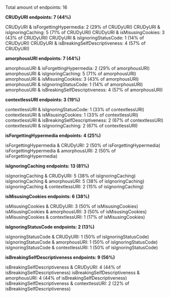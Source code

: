 Total amount of endpoints: 16

**CRUDyURI endpoints: 7 (44%)**

CRUDyURI & isForgettingHypermedia: 2 (29% of CRUDyURI)
CRUDyURI & isIgnoringCaching: 5 (71% of CRUDyURI)
CRUDyURI & isMisusingCookies: 3 (43% of CRUDyURI)
CRUDyURI & isIgnoringStatusCode: 1 (14% of CRUDyURI)
CRUDyURI & isBreakingSelfDescriptiveness: 4 (57% of CRUDyURI)

**amorphousURI endpoints: 7 (44%)**

amorphousURI & isForgettingHypermedia: 2 (29% of amorphousURI)
amorphousURI & isIgnoringCaching: 5 (71% of amorphousURI)
amorphousURI & isMisusingCookies: 3 (43% of amorphousURI)
amorphousURI & isIgnoringStatusCode: 1 (14% of amorphousURI)
amorphousURI & isBreakingSelfDescriptiveness: 4 (57% of amorphousURI)

**contextlessURI endpoints: 3 (19%)**

contextlessURI & isIgnoringStatusCode: 1 (33% of contextlessURI)
contextlessURI & isMisusingCookies: 1 (33% of contextlessURI)
contextlessURI & isBreakingSelfDescriptiveness: 2 (67% of contextlessURI)
contextlessURI & isIgnoringCaching: 2 (67% of contextlessURI)

**isForgettingHypermedia endpoints: 4 (25%)**

isForgettingHypermedia & CRUDyURI: 2 (50% of isForgettingHypermedia)
isForgettingHypermedia & amorphousURI: 2 (50% of isForgettingHypermedia)

**isIgnoringCaching endpoints: 13 (81%)**

isIgnoringCaching & CRUDyURI: 5 (38% of isIgnoringCaching)
isIgnoringCaching & amorphousURI: 5 (38% of isIgnoringCaching)
isIgnoringCaching & contextlessURI: 2 (15% of isIgnoringCaching)

**isMisusingCookies endpoints: 6 (38%)**

isMisusingCookies & CRUDyURI: 3 (50% of isMisusingCookies)
isMisusingCookies & amorphousURI: 3 (50% of isMisusingCookies)
isMisusingCookies & contextlessURI: 1 (17% of isMisusingCookies)

**isIgnoringStatusCode endpoints: 2 (13%)**

isIgnoringStatusCode & CRUDyURI: 1 (50% of isIgnoringStatusCode)
isIgnoringStatusCode & amorphousURI: 1 (50% of isIgnoringStatusCode)
isIgnoringStatusCode & contextlessURI: 1 (50% of isIgnoringStatusCode)

**isBreakingSelfDescriptiveness endpoints: 9 (56%)**

isBreakingSelfDescriptiveness & CRUDyURI: 4 (44% of isBreakingSelfDescriptiveness)
isBreakingSelfDescriptiveness & amorphousURI: 4 (44% of isBreakingSelfDescriptiveness)
isBreakingSelfDescriptiveness & contextlessURI: 2 (22% of isBreakingSelfDescriptiveness)